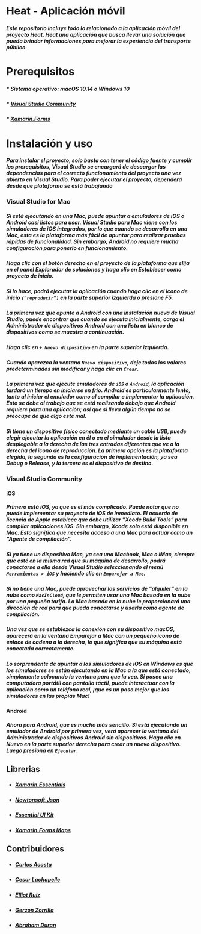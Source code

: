 # **Heat - Aplicación móvil**

##### Este repositorio incluye todo lo relacionado a la aplicación móvil del proyecto Heat. Heat una aplicación que busca llevar una solución que pueda brindar informaciones para mejorar la experiencia del transporte público.

# Prerequisitos
#####  * Sistema operativo: macOS 10.14 o Windows 10
#####  * [Visual Studio Community](https://visualstudio.microsoft.com/downloads/)
#####  * [Xamarin.Forms](https://dotnet.microsoft.com/learn/xamarin/hello-world-tutorial/install)

# Instalación y uso

##### Para instalar el proyecto, solo basta con tener el código fuente y cumplir los prerequisitos, Visual Studio se encargará de descargar las dependencias para el correcto funcionamiento del proyecto una vez abierto en Visual Studio. Para poder ejecutar el proyecto, dependerá desde que plataforma se está trabajando

### Visual Studio for Mac
##### Si está ejecutando en una Mac, puede apuntar a emuladores de iOS o Android casi listos para usar. Visual Studio para Mac viene con los simuladores de iOS integrados, por lo que cuando se desarrolla en una Mac, esta es la plataforma más fácil de apuntar para realizar pruebas rápidas de funcionalidad. Sin embargo, Android no requiere mucha configuración para ponerlo en funcionamiento.

##### Haga clic con el botón derecho en el proyecto de la plataforma que elija en el panel Explorador de soluciones y haga clic en Establecer como proyecto de inicio.

##### Si lo hace, podrá ejecutar la aplicación cuando haga clic en el icono de inicio `("reproducir")` en la parte superior izquierda o presione F5.

##### La primera vez que apunte a Android con una instalación nueva de Visual Studio, puede encontrar que cuando se ejecuta inicialmente, carga el Administrador de dispositivos Android con una lista en blanco de dispositivos como se muestra a continuación.

##### Haga clic en `+ Nuevo dispositivo` en la parte superior izquierda.

##### Cuando aparezca la ventana `Nuevo dispositivo`, deje todos los valores predeterminados sin modificar y haga clic en `Crear`.
##### La primera vez que ejecute emuladores de `iOS` o `Android`, la aplicación tardará un tiempo en iniciarse en frío. Android es particularmente lento, tanto al iniciar el emulador como al compilar e implementar la aplicación. Esto se debe al trabajo que se está realizando debajo que Android requiere para una aplicación; así que si lleva algún tiempo no se preocupe de que algo esté mal.

##### Si tiene un dispositivo físico conectado mediante un cable USB, puede elegir ejecutar la aplicación en él o en el simulador desde la lista desplegable a la derecha de las tres entradas diferentes que ve a la derecha del icono de reproducción. La primera opción es la plataforma elegida, la segunda es la configuración de implementación, ya sea Debug o Release, y la tercera es el dispositivo de destino.

### Visual Studio Community

#### iOS
##### Primero está iOS, ya que es el más complicado. Puede notar que no puede implementar su proyecto de iOS de inmediato. El acuerdo de licencia de Apple establece que debe utilizar "Xcode Build Tools" para compilar aplicaciones iOS. Sin embargo, Xcode solo está disponible en Mac. Esto significa que necesita acceso a una Mac para actuar como un "Agente de compilación".

##### Si ya tiene un dispositivo Mac, ya sea una Macbook, Mac o iMac, siempre que esté en la misma red que su máquina de desarrollo, podrá conectarse a ella desde Visual Studio seleccionando el menú `Herramientas > iOS` y haciendo clic en `Emparejar a Mac`.

##### Si no tiene una Mac, puede aprovechar los servicios de "alquiler" en la nube como `MacInCloud`, que le permiten usar una Mac basada en la nube por una pequeña tarifa. La Mac basada en la nube le proporcionará una dirección de red para que pueda conectarse y usarla como agente de compilación.

##### Una vez que se establezca la conexión con su dispositivo macOS, aparecerá en la ventana Emparejar a Mac con un pequeño icono de enlace de cadena a la derecha, lo que significa que su máquina está conectada correctamente.

##### Lo sorprendente de apuntar a los simuladores de iOS en Windows es que los simuladores se están ejecutando en la Mac a la que está conectado, simplemente colocando la ventana para que la vea. Si posee una computadora portátil con pantalla táctil, puede interactuar con la aplicación como un teléfono real, ¡que es un paso mejor que los simuladores en las propias Mac!

#### Android

##### Ahora para Android, que es mucho más sencillo. Si está ejecutando un emulador de Android por primera vez, verá aparecer la ventana del Administrador de dispositivos Android sin dispositivos. Haga clic en Nuevo en la parte superior derecha para crear un nuevo dispositivo. Luego presiona en `Ejecutar`.

## Librerias
* ##### [Xamarin.Essentials](https://docs.microsoft.com/en-us/xamarin/essentials/)
* ##### [Newtonsoft.Json](https://www.newtonsoft.com/json)
* ##### [Essential UI Kit](https://github.com/syncfusion/essential-ui-kit-for-xamarin.forms)
* ##### [Xamarin.Forms Maps](https://docs.microsoft.com/en-us/xamarin/xamarin-forms/user-interface/map/)

## Contribuidores
* ##### [Carlos Acosta](http://github.com/cacosta9822)
* ##### [Cesar Lachapelle](http://github.com/Cesarlachapelle)
* ##### [Elliot Ruiz](http://github.com/retr0Tech)
* ##### [Gerzon Zorrilla](http://github.com/gerzonc)
* ##### [Abraham Duran](http://github.com/abrahamduran)
